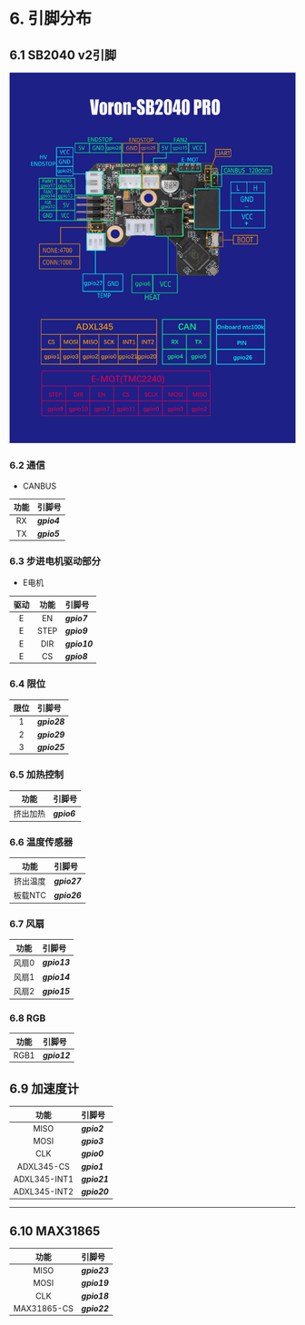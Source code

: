 # 6. 引脚分布

## 6.1 SB2040 v2引脚

![SB2040 v2 Pinout](../../images/boards/fly_sb2040_pro/pinout.jpg ":no-zooom")



### 6.2 通信

* CANBUS

| 功能 | 引脚号 |
| :----: | :----- |
| RX | ***gpio4*** |
| TX | ***gpio5*** |

### 6.3 步进电机驱动部分

* E电机

| 驱动 | 功能 | 引脚号 |
| :----: | :----: | :----- |
| E | EN | ***gpio7*** |
| E | STEP | ***gpio9*** |
| E | DIR | ***gpio10*** |
| E | CS | ***gpio8*** |

### 6.4 限位

| 限位 | 引脚号 |
| :----: | :----- |
| 1 | ***gpio28*** |
| 2 | ***gpio29*** |
| 3 | ***gpio25*** |

### 6.5 加热控制

| 功能 | 引脚号 |
| :----: | :----- |
| 挤出加热 | ***gpio6*** |

### 6.6 温度传感器

| 功能 | 引脚号 |
| :----: | :----- |
| 挤出温度 | ***gpio27*** |
| 板载NTC | ***gpio26*** |

### 6.7 风扇

| 功能 | 引脚号 |
| :----: | :----- |
| 风扇0 | ***gpio13*** |
| 风扇1 | ***gpio14*** |
| 风扇2 | ***gpio15*** |

### 6.8 RGB

| 功能 | 引脚号 |
| :----: | :----- |
| RGB1 | ***gpio12*** |

## 6.9 加速度计

| 功能 | 引脚号 |
| :----: | :----- |
| MISO | ***gpio2*** |
| MOSI | ***gpio3*** |
| CLK | ***gpio0*** |
| ADXL345-CS | ***gpio1*** |
| ADXL345-INT1 | ***gpio21*** |
| ADXL345-INT2 | ***gpio20*** |

----

## 6.10 MAX31865 

| 功能 | 引脚号 |
| :----: | :----- |
| MISO | ***gpio23*** |
| MOSI | ***gpio19*** |
| CLK | ***gpio18*** |
| MAX31865-CS | ***gpio22*** |
